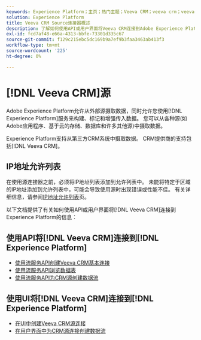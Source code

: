 ```yaml
---
keywords: Experience Platform；主页；热门主题；Veeva CRM；veeva crm；veeva；crm
solution: Experience Platform
title: Veeva CRM Source连接器概述
description: 了解如何使用API或用户界面将Veeva CRM连接到Adobe Experience Platform。
exl-id: fcd7af48-e66a-4313-bbfe-73301d335c67
source-git-commit: f129c215ebc5dc169b9a7ef9b3faa3463ab413f3
workflow-type: tm+mt
source-wordcount: '225'
ht-degree: 0%

---
```


# [!DNL Veeva CRM]源

Adobe Experience Platform允许从外部源摄取数据，同时允许您使用[!DNL Experience Platform]服务来构建、标记和增强传入数据。 您可以从各种源(如Adobe应用程序、基于云的存储、数据库和许多其他源)中摄取数据。

Experience Platform支持从第三方CRM系统中摄取数据。 CRM提供商的支持包括[!DNL Veeva CRM]。

## IP地址允许列表

在使用源连接器之前，必须将IP地址列表添加到允许列表中。 未能将特定于区域的IP地址添加到允许列表中，可能会导致使用源时出现错误或性能不佳。 有关详细信息，请参阅[IP地址允许列表](../../ip-address-allow-list.md)页。

以下文档提供了有关如何使用API或用户界面将[!DNL Veeva CRM]连接到Experience Platform的信息：

## 使用API将[!DNL Veeva CRM]连接到[!DNL Experience Platform]

- [使用流服务API创建Veeva CRM基本连接](../../tutorials/api/create/crm/veeva.md)
- [使用流服务API浏览数据表](../../tutorials/api/explore/tabular.md)
- [使用流服务API为CRM源创建数据流](../../tutorials/api/collect/crm.md)

## 使用UI将[!DNL Veeva CRM]连接到[!DNL Experience Platform]

- [在UI中创建Veeva CRM源连接](../../tutorials/ui/create/crm/veeva.md)
- [在用户界面中为CRM源连接创建数据流](../../tutorials/ui/dataflow/crm.md)
